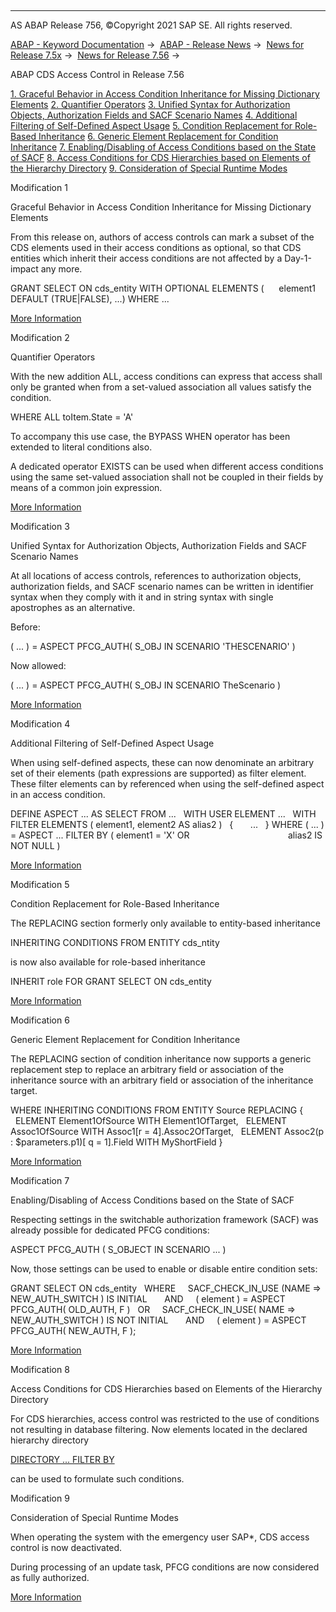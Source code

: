   

* * *

AS ABAP Release 756, ©Copyright 2021 SAP SE. All rights reserved.

[ABAP - Keyword Documentation](https://help.sap.com/doc/abapdocu_756_index_htm/7.56/en-US/abenabap.htm) →  [ABAP - Release News](https://help.sap.com/doc/abapdocu_756_index_htm/7.56/en-US/abennews.htm) →  [News for Release 7.5x](https://help.sap.com/doc/abapdocu_756_index_htm/7.56/en-US/abennews-75.htm) →  [News for Release 7.56](https://help.sap.com/doc/abapdocu_756_index_htm/7.56/en-US/abennews-756.htm) → 

ABAP CDS Access Control in Release 7.56

[1\. Graceful Behavior in Access Condition Inheritance for Missing Dictionary Elements](#!ABAP_MODIFICATION_1@1@)
[2\. Quantifier Operators](#!ABAP_MODIFICATION_2@2@)
[3\. Unified Syntax for Authorization Objects, Authorization Fields and SACF Scenario Names](#!ABAP_MODIFICATION_3@3@)
[4\. Additional Filtering of Self-Defined Aspect Usage](#!ABAP_MODIFICATION_4@4@)
[5\. Condition Replacement for Role-Based Inheritance](#!ABAP_MODIFICATION_5@5@)
[6\. Generic Element Replacement for Condition Inheritance](#!ABAP_MODIFICATION_6@6@)
[7\. Enabling/Disabling of Access Conditions based on the State of SACF](#!ABAP_MODIFICATION_7@7@)
[8\. Access Conditions for CDS Hierarchies based on Elements of the Hierarchy Directory](#!ABAP_MODIFICATION_8@8@)
[9\. Consideration of Special Runtime Modes](#!ABAP_MODIFICATION_9@9@)

Modification 1   

Graceful Behavior in Access Condition Inheritance for Missing Dictionary Elements

From this release on, authors of access controls can mark a subset of the CDS elements used in their access conditions as optional, so that CDS entities which inherit their access conditions are not affected by a Day-1-impact any more.

GRANT SELECT ON cds\_entity WITH OPTIONAL ELEMENTS (
     element1 DEFAULT (TRUE|FALSE), ...) WHERE ...

[More Information](https://help.sap.com/doc/abapdocu_756_index_htm/7.56/en-US/abencds_dcl_role_cond_rule.htm)

Modification 2   

Quantifier Operators

With the new addition ALL, access conditions can express that access shall only be granted when from a set-valued association all values satisfy the condition.

WHERE ALL toItem.State = 'A'

To accompany this use case, the BYPASS WHEN operator has been extended to literal conditions also.

A dedicated operator EXISTS can be used when different access conditions using the same set-valued association shall not be coupled in their fields by means of a common join expression.

[More Information](https://help.sap.com/doc/abapdocu_756_index_htm/7.56/en-US/abencds_dcl_role_conditions.htm)

Modification 3   

Unified Syntax for Authorization Objects, Authorization Fields and SACF Scenario Names

At all locations of access controls, references to authorization objects, authorization fields, and SACF scenario names can be written in identifier syntax when they comply with it and in string syntax with single apostrophes as an alternative.

Before:

( ... ) = ASPECT PFCG\_AUTH( S\_OBJ IN SCENARIO 'THESCENARIO' )

Now allowed:

( ... ) = ASPECT PFCG\_AUTH( S\_OBJ IN SCENARIO TheScenario )

[More Information](https://help.sap.com/doc/abapdocu_756_index_htm/7.56/en-US/abencds_f1_define_role.htm)

Modification 4   

Additional Filtering of Self-Defined Aspect Usage

When using self-defined aspects, these can now denominate an arbitrary set of their elements (path expressions are supported) as filter element. These filter elements can by referenced when using the self-defined aspect in an access condition.

DEFINE ASPECT ... AS SELECT FROM ...
  WITH USER ELEMENT ...
  WITH FILTER ELEMENTS ( element1, element2 AS alias2 )
  {
      ...
  }
WHERE ( ... ) = ASPECT ... FILTER BY ( element1 = 'X' OR
                                       alias2 IS NOT NULL )

[More Information](https://help.sap.com/doc/abapdocu_756_index_htm/7.56/en-US/abencds_f1_cond_aspect.htm)

Modification 5   

Condition Replacement for Role-Based Inheritance

The REPLACING section formerly only available to entity-based inheritance

INHERITING CONDITIONS FROM ENTITY cds\_ntity

is now also available for role-based inheritance

INHERIT role FOR GRANT SELECT ON cds\_entity

[More Information](https://help.sap.com/doc/abapdocu_756_index_htm/7.56/en-US/abencds_f1_cond_inherit.htm)

Modification 6   

Generic Element Replacement for Condition Inheritance

The REPLACING section of condition inheritance now supports a generic replacement step to replace an arbitrary field or association of the inheritance source with an arbitrary field or association of the inheritance target.

WHERE INHERITING CONDITIONS FROM ENTITY Source REPLACING {
  ELEMENT Element1OfSource WITH Element1OfTarget,
  ELEMENT Assoc1OfSource WITH Assoc1\[r = 4\].Assoc2OfTarget,
  ELEMENT Assoc2(p : $parameters.p1)\[ q = 1\].Field WITH MyShortField }

[More Information](https://help.sap.com/doc/abapdocu_756_index_htm/7.56/en-US/abencds_f1_cond_inherit_replacing.htm)

Modification 7   

Enabling/Disabling of Access Conditions based on the State of SACF

Respecting settings in the switchable authorization framework (SACF) was already possible for dedicated PFCG conditions:

ASPECT PFCG\_AUTH ( S\_OBJECT IN SCENARIO ... )

Now, those settings can be used to enable or disable entire condition sets:

GRANT SELECT ON cds\_entity
  WHERE
    SACF\_CHECK\_IN\_USE (NAME => NEW\_AUTH\_SWITCH ) IS INITIAL
      AND
    ( element ) = ASPECT PFCG\_AUTH( OLD\_AUTH, F )
  OR
    SACF\_CHECK\_IN\_USE( NAME => NEW\_AUTH\_SWITCH ) IS NOT INITIAL
      AND
    ( element ) = ASPECT PFCG\_AUTH( NEW\_AUTH, F );

[More Information](https://help.sap.com/doc/abapdocu_756_index_htm/7.56/en-US/abencds_f1_dcl_function.htm)

Modification 8   

Access Conditions for CDS Hierarchies based on Elements of the Hierarchy Directory

For CDS hierarchies, access control was restricted to the use of conditions not resulting in database filtering. Now elements located in the declared hierarchy directory

[DIRECTORY ... FILTER BY](abencds_f1_define_hierarchy.htm#!ABAP_ADDITION_4@4@)

can be used to formulate such conditions.

Modification 9   

Consideration of Special Runtime Modes

When operating the system with the emergency user SAP\*, CDS access control is now deactivated.

During processing of an update task, PFCG conditions are now considered as fully authorized.

[More Information](https://help.sap.com/doc/abapdocu_756_index_htm/7.56/en-US/abenauthority_during_update.htm)